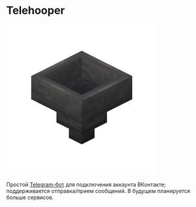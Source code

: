# Telehooper

![Telehooper Logo](https://github.com/Zensonaton/Telehooper/blob/49576ac54c9fdb9b59c623bd1db27eed1931a191/logo.png)

Простой [Telegram-бот](t.me/telehooper_bot) для подключения аккаунта ВКонтакте; поддерживается отправка/прием сообщений.
В будущем планируется больше сервисов.
